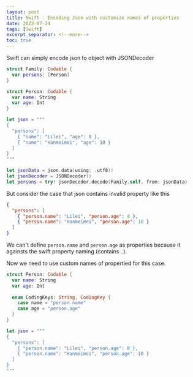 ```yaml
---
layout: post
title: Swift - Encoding Json with customize names of properties
date: 2022-07-24
tags: [Swift]
excerpt_separator: <!--more-->
toc: true
---
```


Swift can simply encode json to object with JSONDecoder

<!--more-->

```swift
struct Family: Codable {
  var persons: [Person]
}

struct Person: Codable {
  var name: String
  var age: Int
}

let json = """
{
  "persons": [
    { "name": "Lilei", "age": 8 },
    { "name": "Hanmeimei", "age": 10 }
  ]
}
"""

let jsonData = json.data(using: .utf8)!
let jsonDecoder = JSONDecoder()
let persons = try! jsonDecoder.decode(Family.self, from: jsonData)
```



But consider the case that json contains invalid property like this

```json
{
  "persons": [
    { "person.name": "Lilei", "person.age": 8 },
    { "person.name": "Hanmeimei", "person.age": 10 }
  ]
}
```

We can't define `person.name` and `person.age` as properties because it againsts the swift property naming (contains `.`).

Now we need to use custom names of propertied for this case.

```swift
struct Person: Codable {
  var name: String
  var age: Int
  
  enum CodingKeys: String, CodingKey {
    case name = "person.name"
    case age = "person.age"
  }
}

let json = """
{
  "persons": [
    { "person.name": "Lilei", "person.age": 8 },
    { "person.name": "Hanmeimei", "person.age": 10 }
  ]
}
"""
```

